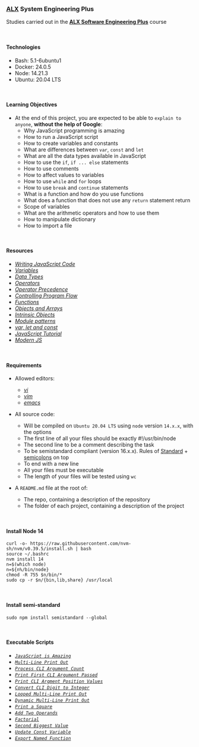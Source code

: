 ### [ALX](https://www.alxafrica.com/) System Engineering Plus

Studies carried out in the **[ALX Software Engineering Plus](https://www.alxafrica.com/software-engineering-plus/)** course

<br />

#### Technologies

* Bash:     5.1-6ubuntu1
* Docker:   24.0.5
* Node:     14.21.3
* Ubuntu:   20.04 LTS

<br />

#### Learning Objectives

* At the end of this project, you are expected to be able to `explain to anyone`, **without the help of Google**:
    * Why JavaScript programming is amazing
    * How to run a JavaScript script
    * How to create variables and constants
    * What are differences between `var`, `const` and `let`
    * What are all the data types available in JavaScript
    * How to use the `if`, `if ... else` statements
    * How to use comments
    * How to affect values to variables
    * How to use `while` and `for` loops
    * How to use `break` and `continue` statements
    * What is a function and how do you use functions
    * What does a function that does not use any `return` statement return
    * Scope of variables
    * What are the arithmetic operators and how to use them
    * How to manipulate dictionary
    * How to import a file

<br />

#### Resources

* _[Writing JavaScript Code](https://developer.mozilla.org/en-US/docs/Learn/Getting_started_with_the_web/JavaScript_basics)_
* _[Variables](https://developer.mozilla.org/en-US/docs/Learn/JavaScript/First_steps/Variables)_
* _[Data Types](https://developer.mozilla.org/en-US/docs/Web/JavaScript/Data_structures)_
* _[Operators](https://developer.mozilla.org/en-US/docs/Learn/Getting_started_with_the_web/JavaScript_basics)_
* _[Operator Precedence](https://developer.mozilla.org/en-US/docs/Web/JavaScript/Reference/Operators/Operator_Precedence)_
* _[Controlling Program Flow](https://developer.mozilla.org/en-US/docs/Web/JavaScript/Guide/Control_flow_and_error_handling)_
* _[Functions](https://developer.mozilla.org/en-US/docs/Learn/JavaScript/Building_blocks/Functions)_
* _[Objects and Arrays](https://developer.mozilla.org/en-US/docs/Learn/JavaScript/Objects)_
* _[Intrinsic Objects](https://developer.mozilla.org/en-US/docs/Learn/JavaScript/Objects)_
* _[Module patterns](https://darrenderidder.github.io/talks/ModulePatterns/#/)_
* _[var, let and const](https://www.youtube.com/watch?v=sjyJBL5fkp8)_
* _[JavaScript Tutorial](https://www.youtube.com/watch?v=vZBCTc9zHtI)_
* _[Modern JS](https://github.com/mbeaudru/modern-js-cheatsheet)_

<br />

#### Requirements

* Allowed editors:
    * _[vi](https://www.geeksforgeeks.org/vi-editor-unix/)_
    * _[vim](https://www.geeksforgeeks.org/getting-started-with-vim-editor-in-linux/)_
    * _[emacs](https://www.geeksforgeeks.org/emacs-command-in-linux-with-examples/)_

* All source code:
    * Will be compiled on `Ubuntu 20.04 LTS` using `node` version `14.x.x`, with the options
    * The first line of all your files should be exactly #!/usr/bin/node
    * The second line to be a comment describing the task
    * To be semistandard compliant (version 16.x.x). Rules of [Standard](https://standardjs.com/rules.html) + [semicolons](https://github.com/standard/semistandard) on top
    * To end with a new line
    * All your files must be executable
    * The length of your files will be tested using `wc`

* A `README.md` file at the root of:
    * The repo, containing a description of the repository
    * The folder of each project, containing a description of the project

<br />

#### Install Node 14

```
curl -o- https://raw.githubusercontent.com/nvm-sh/nvm/v0.39.5/install.sh | bash
source ~/.bashrc
nvm install 14
n=$(which node)
n=${n%/bin/node}
chmod -R 755 $n/bin/* 
sudo cp -r $n/{bin,lib,share} /usr/local
```

<br />

#### Install semi-standard

```
sudo npm install semistandard --global
```

<br />

#### Executable Scripts

* _[`JavaScript is Amazing`](0-javascript_is_amazing.js)_
* _[`Multi-Line Print Out`](1-multi_languages.js)_
* _[`Process CLI Argument Count`](2-arguments.js)_
* _[`Print First CLI Argument Passed`](3-value_argument.js)_
* _[`Print CLI Argment Position Values`](4-concat.js)_
* _[`Convert CLI Digit to Integer`](5-to_integer.js)_
* _[`Looped Multi-Line Print Out`](6-multi_languages_loop.js)_
* _[`Dynamic Multi-Line Print Out`](7-multi_c.js)_
* _[`Print a Square`](8-square.js)_
* _[`Add Two Operands`](9-add.js)_
* _[`Factorial`](10-factorial.js)_
* _[`Second Biggest Value`](11-second_biggest.js)_
* _[`Update Const Variable`](12-object.js)_
* _[`Export Named Function`](13-add.js)_

<br />
